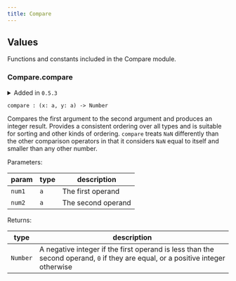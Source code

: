 ```yaml
---
title: Compare
---
```


## Values

Functions and constants included in the Compare module.

### Compare.**compare**

<details disabled>
<summary tabindex="-1">Added in <code>0.5.3</code></summary>
No other changes yet.
</details>

```grain
compare : (x: a, y: a) -> Number
```

Compares the first argument to the second argument and produces an integer result.
Provides a consistent ordering over all types and is suitable for sorting and other kinds of ordering.
`compare` treats `NaN` differently than the other comparison operators in that it considers `NaN` equal to itself and smaller than any other number.

Parameters:

|param|type|description|
|-----|----|-----------|
|`num1`|`a`|The first operand|
|`num2`|`a`|The second operand|

Returns:

|type|description|
|----|-----------|
|`Number`|A negative integer if the first operand is less than the second operand, `0` if they are equal, or a positive integer otherwise|

